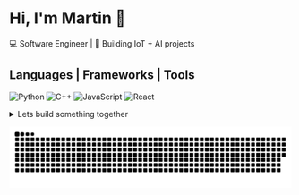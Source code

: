 # Hi, I'm Martin 👋

💻 Software Engineer | 🚀 Building IoT + AI projects  

## Languages | Frameworks | Tools 
![Python](https://img.shields.io/badge/-Python-3776AB?logo=python&logoColor=white)
![C++](https://img.shields.io/badge/-C++-00599C?logo=cplusplus&logoColor=white)
![JavaScript](https://img.shields.io/badge/-JavaScript-F7DF1E?logo=javascript&logoColor=black)
![React](https://img.shields.io/badge/-React-61DAFB?logo=react&logoColor=black)

<details>
  <summary> Lets build something together </summary>
  
  martinarriagaalejos@gmail.com
</details>


<div align="center">


  
![snake gif](https://github.com/martin-arriaga/martin-arriaga/blob/output/github-snake.svg)

</div>


